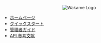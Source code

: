 <!-- This is the sidebar for ../jp/ -->
<div align="center">
<img src="http://axsh.github.io/wiki/img/wakame-logo-140.png" alt="Wakame Logo" />
</div>
  
- [ホームページ](日本語ホームページ)   
- [クイックスタート](クイックスタート)   
- [管理者ガイド](管理者ガイド)  
- [API 参考文献](API-参考文献)   
